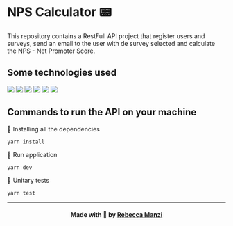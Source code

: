 # NPS Calculator 📟
This repository contains a RestFull API project that register users and surveys, send an email to the user with de survey selected and calculate the NPS - Net Promoter Score.

## Some technologies used

<p>
  <img  src="https://img.shields.io/badge/-Yarn-2C8EBB?&style=for-the-badge&logoColor=fff&logo=yarn&logoWidth=25"/>
  <img  src="https://img.shields.io/badge/-TypeScript-3178C6?&style=for-the-badge&logoColor=fff&logo=TypeScript&logoWidth=25"/>
  <img  src="https://img.shields.io/badge/-Node.js-339933?&style=for-the-badge&logoColor=fff&logo=Node.js&logoWidth=25"/>
  <img  src="https://img.shields.io/badge/-Jest-C21325?&style=for-the-badge&logoColor=fff&logo=Jest&logoWidth=25"/>
  <img  src="https://img.shields.io/badge/-Typeorm-F37626?&style=for-the-badge&logoColor=fff&logo=Databricks&logoWidth=25"/>
  <img  src="https://img.shields.io/badge/-Nodemailer-009CAB?&style=for-the-badge&logoColor=fff&logo=Gmail&logoWidth=25"/>
</p>

## Commands to run the API on your machine
💠 Installing all the dependencies 
```
yarn install
```
💠 Run application
```
yarn dev 
```
💠 Unitary tests
```
yarn test
```

---
<h4  align="center">
Made with 💙 by <a  href="[https://www.linkedin.com/in/rebeccamanzi/](https://www.linkedin.com/in/rebeccamanzi/)"  target="_blank">Rebecca Manzi</a>
</h4>
